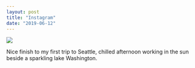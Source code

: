 ```yaml
---
layout: post
title: "Instagram"
date: "2019-06-12"
---
```


![](https://scontent.cdninstagram.com/vp/e8b93b0598b9e6b63a30a3e86e83e422/5D862029/t51.2885-15/sh0.08/e35/s640x640/62462460_2293948754155041_1004919714364514880_n.jpg?_nc_ht=scontent.cdninstagram.com)  

Nice finish to my first trip to Seattle, chilled afternoon working in the sun beside a sparkling lake Washington.
